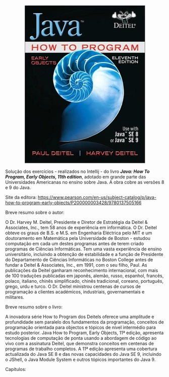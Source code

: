 <p align="center">
  <img src="./Capa.png" alt="Texto Alternativo">
</p>


Solução dos exercícios - realizados no Intellij -  do livro ***Java: How To Program, Early Objects, 11th edition***, adotado em grande parte das Universidades Americanas no ensino sobre Java. A obra cobre as versões 8 e 9 do Java.

Site da editora: https://www.pearson.com/en-us/subject-catalog/p/java-how-to-program-early-objects/P200000003428/9780137505166

Breve resumo sobre o autor:

O Dr. Harvey M. Deitel, Presidente e Diretor de Estratégia da Deitel & Associates, Inc., tem 58 anos de experiência em informática. O Dr. Deitel obteve os graus de B.S. e M.S. em Engenharia Eléctrica pelo MIT e um doutoramento em Matemática pela Universidade de Boston - estudou computação em cada um destes programas antes de terem criado programas de Ciências Informáticas. Tem uma vasta experiência de ensino universitário, incluindo a obtenção de estabilidade e a função de Presidente do Departamento de Ciências Informáticas no Boston College antes de fundar a Deitel & Associates, Inc., em 1991, com o seu filho, Paul. As publicações da Deitel ganharam reconhecimento internacional, com mais de 100 traduções publicadas em japonês, alemão, russo, espanhol, francês, polaco, italiano, chinês simplificado, chinês tradicional, coreano, português, grego, urdu e turco. O Dr. Deitel ministrou centenas de cursos de programação a clientes académicos, industriais, governamentais e militares.


Breve resumo sobre o livro:

A inovadora série How to Program dos Deitels oferece uma amplitude e profundidade sem paralelo dos fundamentos da programação, conceitos de programação orientada para objectos e tópicos de nível intermédio para estudo posterior. Java How to Program, Early Objects, 11ª edição, apresenta tecnologias de computação de ponta usando a abordagem de código ao vivo com a assinatura Deitel, que demonstra conceitos em centenas de programas de trabalho completos. A 11ª edição apresenta uma cobertura actualizada do Java SE 8 e das novas capacidades do Java SE 9, incluindo o JShell, o Java Module System e outros tópicos importantes do Java 9. 


Capítulos:

